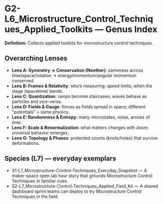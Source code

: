# G2-L6_Microstructure_Control_Techniques_Applied_Toolkits — Genus Index
**Definition:** Collects applied toolkits for microstructure control techniques.

## Overarching Lenses

- **Lens A: Symmetry -> Conservation (Noether)**: sameness across time/space/rotation → energy/momentum/angular momentum conserved.
- **Lens B: Frames & Relativity**: who’s measuring; speed limits; when the stage (spacetime) bends.
- **Lens C: Quantization**: ramps become staircases; waves behave as particles and vice-versa.
- **Lens D: Fields & Gauge**: forces as fields spread in space; different “potentials” = same physics.
- **Lens E: Randomness & Entropy**: many-microstates, noise, arrows of time.
- **Lens F: Scale & Renormalization**: what matters changes with zoom; universal behavior emerges.
- **Lens G: Topology & Phases**: protected counts (knots/holes) that survive deformations.

## Species (L7) — everyday exemplars
- S1-L7_Microstructure-Control-Techniques_Everyday_Snapshot — A maker-space open lab hour story that grounds Microstructure Control Techniques in familiar cues.
- S2-L7_Microstructure-Control-Techniques_Applied_Field_Kit — A shared dashboard sprint teams can deploy to try Microstructure Control Techniques in the field.
